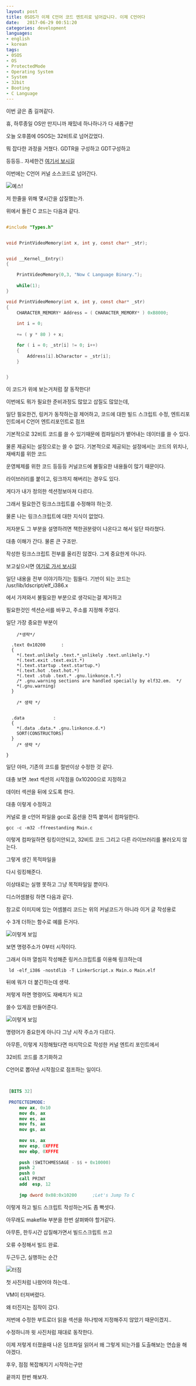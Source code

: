 ```yaml
---
layout: post
title: 0SOS가 이제 C언어 코드 엔트리로 넘어갑니다. 이제 C언어다
date:   2017-06-29 00:51:20		
categories: development
languages:
- english
- korean
tags:
- 0SOS
- OS
- ProtectedMode
- Operating System
- System
- 32bit
- Booting
- C Language
---		
```


이번 글은 좀 길꺼같다.


휴, 하루종일 OS만 만지니까 재밌네 하나하나가 다 새롭구만

오늘 오후쯤에 0SOS는 32비트로 넘어갔었다.

뭐 잡다한 과정을 거쳤다. GDTR을 구성하고 GDT구성하고

등등등.. 자세한건 [여기서 보시길](https://devsdk.github.io/development/2017/06/28/Hello32BIt.html)

이번에는 C언어 커널 소스코드로 넘어간다. 



![예스!](/uploads/2017-06-29/OS/Finaly.png)

저 한줄을 위해 몇시간을 삽질했는가.

위에서 돌린 C 코드는 다음과 같다.

```c

#include "Types.h"


void PrintVideoMemory(int x, int y, const char* _str);


void __Kernel__Entry()
{

	PrintVideoMemory(0,3, "Now C Language Binary.");
	
	while(1);
}

void PrintVideoMemory(int x, int y, const char* _str)
{
	CHARACTER_MEMORY* Address = ( CHARACTER_MEMORY* ) 0xB8000;
	
	int i = 0;
	
	+= ( y * 80 ) + x;

	for ( i = 0; _str[i] != 0; i++)
	{
		Address[i].bCharactor = _str[i];
	}


}

```

이 코드가 위에 보는거처럼 잘 동작한다!

이번에도 뭐가 필요한 준비과정도 많았고 삽질도 많았는데,

일단 필요한건, 링커가 동작하는걸 제어하고, 코드에 대한 빌드 스크립트 수정, 엔트리포인트에서 C언어 엔트리포인트로 점프



기본적으로 32비트 코드를 쓸 수 있기때문에 컴파일러가 뱉어내는 데이터를 쓸 수 있다.

물론 제공되는 설정으로는 쓸 수 없다. 기본적으로 제공되는 설정에서는 코드의 위치나, 재배치를 위한 코드

운영체제를 위한 코드 등등등 커널코드에 불필요한 내용들이 많기 때문이다.

라이브러리를 붙이고, 링크까지 해버리는 경우도 있다.

게다가 내가 정의한 섹션정보마져 다르다.

그래서 필요한건 링크스크립트를 수정해야 하는것.

물론 나는 링크스크립트에 대한 지식이 없었다.

저자분도 그 부분을 설명하려면 책한권분량이 나온다고 해서 일단 따라쳤다.

대충 이해가 간다. 물론 큰 구조만.

작성한 링크스크립트 전부를 올리진 않겠다. 그게 중요한게 아니다.

보고싶으시면 [여기로 가서 보시길](https://github.com/DevSDK/0SOS/blob/master/LinkerScript.x)

일단 내용을 전부 이야기하기는 힘들다. 기반이 되는 코드는 /usr/lib/ldscript/elf_i386.x

에서 가져와서 불필요한 부분으로 생각되는걸 제거하고

필요한것인 섹션순서를 바꾸고, 주소를 지정해 주었다.

일단 가장 중요한 부분이


```Logos
	/*생략*/
  
  .text 0x10200      :
  {
    *(.text.unlikely .text.*_unlikely .text.unlikely.*)
    *(.text.exit .text.exit.*)
    *(.text.startup .text.startup.*)
    *(.text.hot .text.hot.*)
    *(.text .stub .text.* .gnu.linkonce.t.*)
    /* .gnu.warning sections are handled specially by elf32.em.  */
    *(.gnu.warning)
  }

	/* 생략 */


  .data           :
  {
    *(.data .data.* .gnu.linkonce.d.*)
    SORT(CONSTRUCTORS)
  }
  	/* 생략 */

}

```


일단 아마, 기존의 코드를 절반이상 수정한 것 같다.


대충 보면 .text 섹션의 시작점을 0x10200으로 지정하고

데이터 섹션을 뒤에 오도록 한다.

대충 이렇게 수정하고

커널로 쓸 c언어 파일을 gcc로 옵션을 잔뜩 붙여서 컴파일한다.

```
gcc -c -m32 -ffreestanding Main.c
```

이렇게 컴파일하면 링킹이안되고, 32비트 코드 그리고 다른 라이브러리를 불러오지 않는다.

그렇게 생긴 목적파일을 

다시 링킹해준다.

이상태로는 실행 못하고 그냥 목적파일일 뿐이다.

디스어셈블링 하면 다음과 같다.


참고로 이미지에 있는 어셈블리 코드는 위의 커널코드가 아니라 이거 글 작성용로 

수 3개 더하는 함수로 예를 든거다.

![이렇게 보임](/uploads/2017-06-29/OS/NotLink.png)

보면 명령주소가 0부터 시작이다. 

그래서 아까 열씸히 작성해준 링커스크립트를 이용해 링크하는데

```
 ld -elf_i386 -nostdlib -T LinkerScript.x Main.o Main.elf
```

뒤에 뭐가 더 붙긴하는데 생략.

저렇게 하면 명령어도 재배치가 되고

쓸수 있게끔 만들어준다.

![이렇게 보임](/uploads/2017-06-29/OS/Linked.png)

명령어가 중요한게 아니다 그냥 시작 주소가 다르다.


아무튼, 이렇게 지정해뒀다면 마지막으로 작성한 커널 엔트리 포인트에서

32비트 코드를 초기화하고

C언어로 뽑아낸 시작점으로 점프하는 일이다.


``` nasm

 
 [BITS 32]
 
 PROTECTEDMODE:
     mov ax, 0x10
     mov ds, ax
     mov es, ax
     mov fs, ax
     mov gs, ax
 
     mov ss, ax
     mov esp, 0XFFFE
     mov ebp, 0XFFFE
 
     push (SWITCHMESSAGE - $$ + 0x10000)
     push 2
     push 0
     call PRINT
     add  esp, 12
 
     jmp dword 0x08:0x10200      ;Let's Jump To C

```


이렇게 하고 빌드 스크립트 작성하는거도 좀 빡셧다.

아무래도 makefile 부분을 한번 살펴봐야 할거같다.

아무튼, 한두시간 삽질해가면서 빌드스크립트 쓰고

오류 수정해서 빌드 완료.

두근두근, 실행하는 순간

![터짐](/uploads/2017-06-29/OS/VMExplod.png)

첫 사진처럼 나왔어야 하는데..

VM이 터져버렸다.

왜 터진지는 짐작이 갔다.

저번에 수정한 부트로더 읽을 섹션을 하나밖에 지정해주지  않았기 때문이겠지..

수정하니까 윗 사진처럼 재대로 동작한다.

이제 저렇게 터졌을때 나온 덤프파일 읽어서 왜 그렇게 되는가를 도출해보는 연습을 해야겠다.



후우, 점점 복잡해지기 시작하는구만

끝까지 한번 해보자.